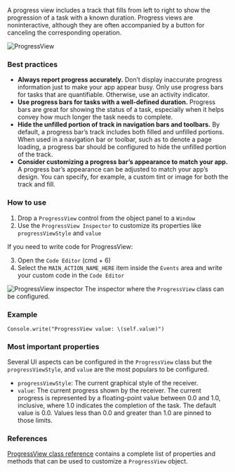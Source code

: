 A progress view includes a track that fills from left to right to show the progression of a task with a known duration. Progress views are noninteractive, although they are often accompanied by a button for canceling the corresponding operation.

![ProgressView](images/progressview1.png)

### Best practices
* **Always report progress accurately.** Don’t display inaccurate progress information just to make your app appear busy. Only use progress bars for tasks that are quantifiable. Otherwise, use an activity indicator.
* **Use progress bars for tasks with a well-defined duration.** Progress bars are great for showing the status of a task, especially when it helps convey how much longer the task needs to complete.
* **Hide the unfilled portion of track in navigation bars and toolbars.** By default, a progress bar’s track includes both filled and unfilled portions. When used in a navigation bar or toolbar, such as to denote a page loading, a progress bar should be configured to hide the unfilled portion of the track.
* **Consider customizing a progress bar’s appearance to match your app.** A progress bar’s appearance can be adjusted to match your app’s design. You can specify, for example, a custom tint or image for both the track and fill.

### How to use
1. Drop a `ProgressView` control from the object panel to a `Window`
2. Use the `ProgressView Inspector` to customize its properties like `progressViewStyle` and `value`

If you need to write code for ProgressView:

3. Open the `Code Editor` (cmd + 6)
4. Select the `MAIN_ACTION_NAME_HERE` item inside the `Events` area and write your custom code in the `Code Editor`

![`ProgressView` inspector](images/progressview2.png)
The inspector where the `ProgressView` class can be configured.

### Example
```
Console.write("ProgressView value: \(self.value)")
```

### Most important properties
Several UI aspects can be configured in the `ProgressView` class but the `progressViewStyle`, and `value` are the most populars to be configured.
- `progressViewStyle`: The current graphical style of the receiver.
- `value`: The current progress shown by the receiver. The current progress is represented by a floating-point value between 0.0 and 1.0, inclusive, where 1.0 indicates the completion of the task. The default value is 0.0. Values less than 0.0 and greater than 1.0 are pinned to those limits.

### References
[ProgressView class reference](../classes/ProgressView.html) contains a complete list of properties and methods that can be used to customize a `ProgressView` object.
